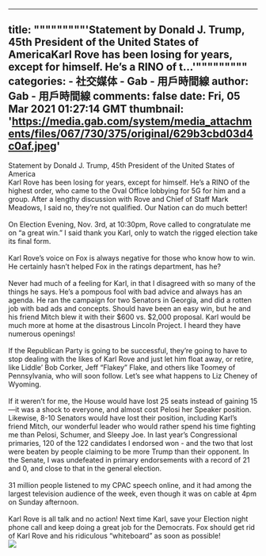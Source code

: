 
---
title: """""""""'Statement by Donald J. Trump, 45th President of the United States of AmericaKarl Rove has been losing for years, except for himself. He’s a RINO of t...'"""""""""
categories: 
    - 社交媒体
    - Gab - 用戶時間線
author: Gab - 用戶時間線
comments: false
date: Fri, 05 Mar 2021 01:27:14 GMT
thumbnail: 'https://media.gab.com/system/media_attachments/files/067/730/375/original/629b3cbd03d4c0af.jpeg'
---

<div>   
Statement by Donald J. Trump, 45th President of the United States of America<br>Karl Rove has been losing for years, except for himself. He’s a RINO of the highest order, who came to the Oval Office lobbying for 5G for him and a group. After a lengthy discussion with Rove and Chief of Staff Mark Meadows, I said no, they’re not qualified. Our Nation can do much better!<br> <br>On Election Evening, Nov. 3rd, at 10:30pm, Rove called to congratulate me on “a great win.” I said thank you Karl, only to watch the rigged election take its final form.<br> <br>Karl Rove’s voice on Fox is always negative for those who know how to win. He certainly hasn’t helped Fox in the ratings department, has he? <br> <br>Never had much of a feeling for Karl, in that I disagreed with so many of the things he says. He’s a pompous fool with bad advice and always has an agenda. He ran the campaign for two Senators in Georgia, and did a rotten job with bad ads and concepts. Should have been an easy win, but he and his friend Mitch blew it with their $600 vs. $2,000 proposal. Karl would be much more at home at the disastrous Lincoln Project. I heard they have numerous openings!<br> <br>If the Republican Party is going to be successful, they’re going to have to stop dealing with the likes of Karl Rove and just let him float away, or retire, like Liddle’ Bob Corker, Jeff “Flakey” Flake, and others like Toomey of Pennsylvania, who will soon follow. Let’s see what happens to Liz Cheney of Wyoming. <br> <br>If it weren’t for me, the House would have lost 25 seats instead of gaining 15—it was a shock to everyone, and almost cost Pelosi her Speaker position. Likewise, 8-10 Senators would have lost their position, including Karl’s friend Mitch, our wonderful leader who would rather spend his time fighting me than Pelosi, Schumer, and Sleepy Joe. In last year’s Congressional primaries, 120 of the 122 candidates I endorsed won - and the two that lost were beaten by people claiming to be more Trump than their opponent. In the Senate, I was undefeated in primary endorsements with a record of 21 and 0, and close to that in the general election.<br> <br>31 million people listened to my CPAC speech online, and it had among the largest television audience of the week, even though it was on cable at 4pm on Sunday afternoon.<br> <br>Karl Rove is all talk and no action! Next time Karl, save your Election night phone call and keep doing a great job for the Democrats. Fox should get rid of Karl Rove and his ridiculous “whiteboard” as soon as possible!<br><img src="https://media.gab.com/system/media_attachments/files/067/730/375/original/629b3cbd03d4c0af.jpeg" referrerpolicy="no-referrer">  
</div>
            